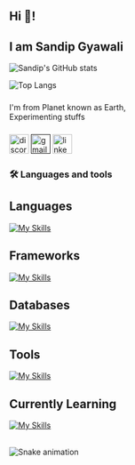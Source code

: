   ###
  <div>
    <h2>Hi 👋!</h2>
    <h2>I am Sandip Gyawali</h2>
  </div>


<div>
  
  ![Sandip's GitHub stats](https://github-readme-stats.vercel.app/api?username=SandipGyawali&show_icons=true&theme=dracula)

  ![Top Langs](https://github-readme-stats.vercel.app/api/top-langs/?username=SandipGyawali&layout=compact&theme=dracula)
  
</div>

###

<p align="left">I'm from Planet known as Earth,<br/>Experimenting stuffs</p>

###
<div>
    <a href="https://discordapp.com/users/discordapp.com/users/512619758966013962"><img src="https://img.shields.io/static/v1?message=Discord&logo=discord&label=&color=7289DA&logoColor=white&labelColor=&style=for-the-badge" height="35" alt="discord logo"  /></a>
    <a href=""><img src="https://img.shields.io/static/v1?message=Gmail&logo=gmail&label=&color=D14836&logoColor=white&labelColor=&style=for-the-badge" height="35" alt="gmail logo"  /></a>
    <a href="https://www.linkedin.com/in/sandip-gyawali-615681211/"><img src="https://img.shields.io/static/v1?message=LinkedIn&logo=linkedin&label=&color=0077B5&logoColor=white&labelColor=&style=for-the-badge" height="35" alt="linkedin logo"  /></a>
    
  </div>

###

<h3 align="left">🛠 Languages and tools</h3>
  
  ###
<h2>Languages</h2>

[![My Skills](https://skillicons.dev/icons?i=js,ts,java)](https://skillicons.dev)

<h2>Frameworks</h2>

[![My Skills](https://skillicons.dev/icons?i=express,react,redux,tailwind,selenium,spring)](https://skillicons.dev)

<h2>Databases</h2>

[![My Skills](https://skillicons.dev/icons?i=mongodb,postgres)](https://skillicons.dev)

<h2>Tools</h2>

[![My Skills](https://skillicons.dev/icons?i=vscode,docker,git)](https://skillicons.dev)

###

<h2>Currently Learning</h2>

[![My Skills](https://skillicons.dev/icons?i=ts,redis,postgres)](https://skillicons.dev)



<br clear="both">

<img src="https://profile-readme-generator.com/assets/snake.svg" alt="Snake animation" />

###
